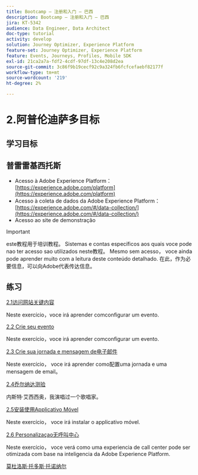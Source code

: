 ```yaml
---
title: Bootcamp — 注册和入门 — 巴西
description: Bootcamp — 注册和入门 — 巴西
jira: KT-5342
audience: Data Engineer, Data Architect
doc-type: tutorial
activity: develop
solution: Journey Optimizer, Experience Platform
feature-set: Journey Optimizer, Experience Platform
feature: Events, Journeys, Profiles, Mobile SDK
exl-id: 21ca2a7a-fdf2-4cdf-97df-13c4e208d2ea
source-git-commit: 3c86f9b19cecf92c9a324fb6fcfcefaebf82177f
workflow-type: tm+mt
source-wordcount: '219'
ht-degree: 2%

---
```


# 2.阿普伦迪萨多目标

## 学习目标

## 普雷雷基西托斯

- Acesso à Adobe Experience Platform： [https://experience.adobe.com/platform](https://experience.adobe.com/platform)
- Acesso à coleta de dados da Adobe Experience Platform： [https://experience.adobe.com/#/data-collection/](https://experience.adobe.com/#/data-collection/)
- Acesso ao site de demonstração

>[!IMPORTANT]
>
>este教程用于培训教程。 Sistemas e contas específicos aos quais voce pode nao ter acesso sao utilizados neste教程。 Mesmo sem acesso， voce ainda pode aprender muito com a leitura deste conteúdo detalhado. 在此，作为必要信息，可以向Adobe代表传达信息。

## 练习

[2.1访问网站关键内容](./ex1.md)

Neste exercício，voce irá aprender comconfigurar um evento.

[2.2 Crie seu evento](./ex2.md)

Neste exercício，voce irá aprender comconfigurar um evento.

[2.3 Crie sua jornada e mensagem de电子邮件](./ex3.md)

Neste exercício， voce irá aprender como配置uma jornada e uma mensagem de email。

[2.4乔尔纳达测验](./ex4.md)

内斯特·艾西西奥，我演唱过一个歌唱家。

[2.5安装使用Applicativo Móvel](./ex5.md)

Neste exercício， voce irá instalar o applicativo móvel.

[2.6 Personalizaçao无呼叫中心](./ex6.md)

Neste exercício， voce verá como uma experiencia de call center pode ser otimizada com base na inteligencia da Adobe Experience Platform.

[莫杜洛斯·托多斯·托诺纳尔](../../overview.md)
